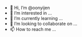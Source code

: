 - 👋 Hi, I’m @oonyijen
- 👀 I’m interested in ...
- 🌱 I’m currently learning ...
- 💞️ I’m looking to collaborate on ...
- 📫 How to reach me ...

<!---
oonyijen/oonyijen is a ✨ special ✨ repository because its `README.md` (this file) appears on your GitHub profile.
You can click the Preview link to take a look at your changes.
--->
